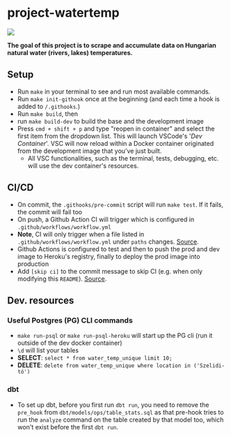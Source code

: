# project-watertemp

![](https://github.com/LePeti/project-watertemp/actions/workflows/workflow.yml/badge.svg)

**The goal of this project is to scrape and accumulate data on Hungarian natural water (rivers, lakes) temperatures.**

## Setup

+ Run `make` in your terminal to see and run most available commands.
+ Run `make init-githook` once at the beginning (and each time a hook is added to `/.githooks`.)
+ Run `make build`, then
+ run `make build-dev` to build the base and the development image
+ Press `cmd + shift + p` and type "reopen in container" and select the first item from the dropdown list. This will launch VSCode's '*Dev Container*'. VSC will now reload within a Docker container originated from the development image that you've just built.
  + All VSC functionalities, such as the terminal, tests, debugging, etc. will use the dev container's resources.


## CI/CD

+ On commit, the `.githooks/pre-commit` script will run `make test`. If it fails, the commit will fail too
+ On push, a Github Action CI will trigger which is configured in `.github/workflows/workflow.yml`
+ **Note**, CI will only trigger when a file listed in `.github/workflows/workflow.yml` under `paths` changes. [Source](https://docs.github.com/en/actions/learn-github-actions/workflow-syntax-for-github-actions#onpushpull_requestpaths).
+ Github Actions is configured to test and then to push the prod and dev image to Heroku's registry, finally to deploy the prod image into production
+ Add `[skip ci]` to the commit message to skip CI (e.g. when only modifying this `README`). [Source](https://github.blog/changelog/2021-02-08-github-actions-skip-pull-request-and-push-workflows-with-skip-ci/).

## Dev. resources

### Useful Postgres (PG) CLI commands

+ `make run-psql` or `make run-psql-heroku` will start up the PG cli (run it outside of the dev docker container)
+ `\d` will list your tables
+ __SELECT__: `select * from water_temp_unique limit 10;`
+ __DELETE__: `delete from water_temp_unique where location in ('Szelidi-tó')`

### dbt

+ To set up dbt, before you first run `dbt run`, you need to remove the `pre_hook` from `dbt/models/ops/table_stats.sql` as that pre-hook tries to run the `analyze` command on the table created by that model too, which won't exist before the first `dbt run`.
